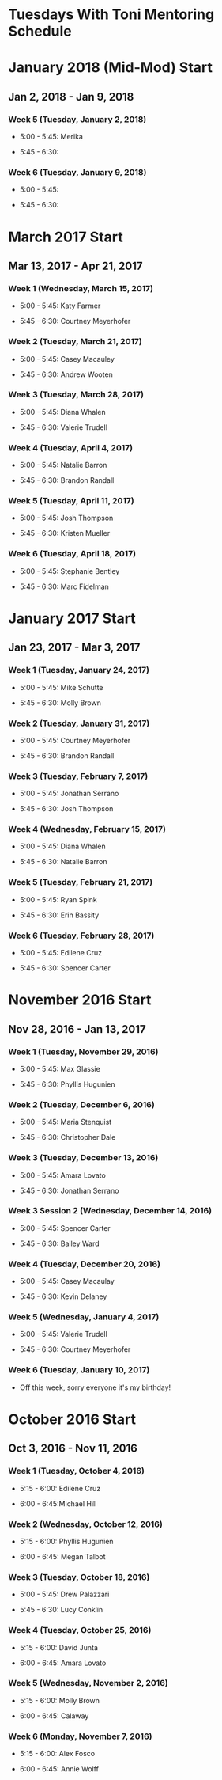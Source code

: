 # Tuesdays With Toni Mentoring Schedule

# January 2018 (Mid-Mod) Start

## Jan 2, 2018 - Jan 9, 2018

### Week 5 (Tuesday, January 2, 2018)

* 5:00 - 5:45: Merika

* 5:45 - 6:30:

### Week 6 (Tuesday, January 9, 2018)

* 5:00 - 5:45:

* 5:45 - 6:30:

# March 2017 Start

## Mar 13, 2017 - Apr 21, 2017

### Week 1 (Wednesday, March 15, 2017)

* 5:00 - 5:45: Katy Farmer

* 5:45 - 6:30: Courtney Meyerhofer

### Week 2 (Tuesday, March 21, 2017)

* 5:00 - 5:45: Casey Macauley

* 5:45 - 6:30: Andrew Wooten

### Week 3 (Tuesday, March 28, 2017)

* 5:00 - 5:45: Diana Whalen

* 5:45 - 6:30: Valerie Trudell

### Week 4 (Tuesday, April 4, 2017)

* 5:00 - 5:45: Natalie Barron

* 5:45 - 6:30: Brandon Randall

### Week 5 (Tuesday, April 11, 2017)

* 5:00 - 5:45: Josh Thompson

* 5:45 - 6:30: Kristen Mueller

### Week 6 (Tuesday, April 18, 2017)

* 5:00 - 5:45: Stephanie Bentley

* 5:45 - 6:30: Marc Fidelman


# January 2017 Start

## Jan 23, 2017 - Mar 3, 2017

### Week 1 (Tuesday, January 24, 2017)

* 5:00 - 5:45: Mike Schutte

* 5:45 - 6:30: Molly Brown

### Week 2 (Tuesday, January 31, 2017)

* 5:00 - 5:45: Courtney Meyerhofer

* 5:45 - 6:30: Brandon Randall

### Week 3 (Tuesday, February 7, 2017)

* 5:00 - 5:45: Jonathan Serrano

* 5:45 - 6:30: Josh Thompson

### Week 4 (Wednesday, February 15, 2017)

* 5:00 - 5:45: Diana Whalen

* 5:45 - 6:30: Natalie Barron

### Week 5 (Tuesday, February 21, 2017)

* 5:00 - 5:45: Ryan Spink

* 5:45 - 6:30: Erin Bassity

### Week 6 (Tuesday, February 28, 2017)

* 5:00 - 5:45: Edilene Cruz

* 5:45 - 6:30: Spencer Carter


# November 2016 Start

## Nov 28, 2016 - Jan 13, 2017

### Week 1 (Tuesday, November 29, 2016)

* 5:00 - 5:45: Max Glassie

* 5:45 - 6:30: Phyllis Hugunien

### Week 2 (Tuesday, December 6, 2016)

* 5:00 - 5:45: Maria Stenquist

* 5:45 - 6:30: Christopher Dale

### Week 3 (Tuesday, December 13, 2016)

* 5:00 - 5:45: Amara Lovato

* 5:45 - 6:30: Jonathan Serrano

### Week 3 Session 2 (Wednesday, December 14, 2016)

* 5:00 - 5:45: Spencer Carter

* 5:45 - 6:30: Bailey Ward

### Week 4 (Tuesday, December 20, 2016)

* 5:00 - 5:45: Casey Macaulay

* 5:45 - 6:30: Kevin Delaney

### Week 5 (Wednesday, January 4, 2017)

* 5:00 - 5:45: Valerie Trudell

* 5:45 - 6:30: Courtney Meyerhofer

### Week 6 (Tuesday, January 10, 2017)

* Off this week, sorry everyone it's my birthday!


# October 2016 Start

## Oct 3, 2016 - Nov 11, 2016

### Week 1 (Tuesday, October 4, 2016)

* 5:15 - 6:00: Edilene Cruz

* 6:00 - 6:45:Michael Hill

### Week 2 (Wednesday, October 12, 2016)

* 5:15 - 6:00: Phyllis Hugunien

* 6:00 - 6:45: Megan Talbot

### Week 3 (Tuesday, October 18, 2016)

* 5:00 - 5:45: Drew Palazzari

* 5:45 - 6:30: Lucy Conklin

### Week 4 (Tuesday, October 25, 2016)

* 5:15 - 6:00: David Junta

* 6:00 - 6:45: Amara Lovato

### Week 5 (Wednesday, November 2, 2016)

* 5:15 - 6:00: Molly Brown

* 6:00 - 6:45: Calaway

### Week 6 (Monday, November 7, 2016)

* 5:15 - 6:00: Alex Fosco

* 6:00 - 6:45: Annie Wolff

